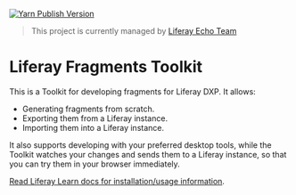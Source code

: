 [![Yarn Publish Version][1]][2]

> This project is currently managed by [Liferay Echo Team][3]

# Liferay Fragments Toolkit

This is a Toolkit for developing fragments for Liferay DXP. It allows:

- Generating fragments from scratch.
- Exporting them from a Liferay instance.
- Importing them into a Liferay instance.

It also supports developing with your preferred desktop tools, while the Toolkit
watches your changes and sends them to a Liferay instance, so that you can try
them in your browser immediately.

[Read Liferay Learn docs for installation/usage information][4].

[1]: https://badge.fury.io/js/generator-liferay-fragments.svg?style=flat
[2]: https://www.npmjs.com/package/generator-liferay-fragments
[3]: https://github.com/liferay-echo
[4]: https://learn.liferay.com/dxp/latest/en/site-building/developer-guide/developing-page-fragments/using-the-fragments-toolkit.html
